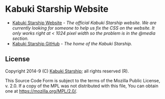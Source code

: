# Kabuki Starship Website

* [Kabuki Starship Website](https://kabukistarship.com/) - *The official Kabuki Starship website. We are currently looking for someone to help us fix the CSS on the website. It only works right at < 1024 pixel width so the problem is in the @media section.*
* [Kabuki Starship GitHub](https://github.com/kabuki-starship) - *The home of the Kabuki Starship.*

## License

Copyright 2014-9 (C) [Kabuki Starship](https://kabukistarship.com); all rights reserved (R).

This Source Code Form is subject to the terms of the Mozilla Public License, v. 2.0. If a copy of the MPL was not distributed with this file, You can obtain one at <https://mozilla.org/MPL/2.0/>.
